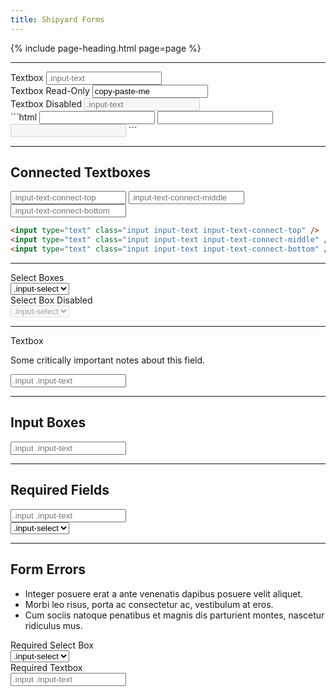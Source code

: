 ```yaml
---
title: Shipyard Forms
---
```


{% include page-heading.html page=page %}

---

<div class="col-container input-group">
  <div class="col col-100 col-x1-33 mb-15 mb-x1-0">
    <label class="label">Textbox</label>
    <input type="text" class="input input-text" placeholder=".input-text" />
  </div>
  <div class="col col-100 col-x1-33 mb-15 mb-x1-0">
    <label class="label">Textbox Read-Only</label>
    <input type="text" class="input input-text input-readonly" placeholder=".input-readonly" value="copy-paste-me" readonly />
  </div>
  <div class="col col-100 col-x1-33 mb-15 mb-x1-0">
    <label class="label">Textbox Disabled</label>
    <input type="text" class="input input-text" placeholder=".input-text" disabled />
  </div>
</div>
```html
<!-- Default Textbox -->
<input type="text" class="input input-text" />

<!-- Read-Only Textbox -->
<input type="text" class="input input-text input-readonly" readonly />

<!-- Disabled Textbox -->
<input type="text" class="input input-text" disabled />
```

---

## Connected Textboxes

<div class="input-group">
  <input type="text" class="input input-text input-text-connect-top" placeholder=".input-text-connect-top" />
  <input type="text" class="input input-text input-text-connect-middle" placeholder=".input-text-connect-middle" />
  <input type="text" class="input input-text input-text-connect-bottom" placeholder=".input-text-connect-bottom" />
</div>

```html
<input type="text" class="input input-text input-text-connect-top" />
<input type="text" class="input input-text input-text-connect-middle" />
<input type="text" class="input input-text input-text-connect-bottom" />
```

---

<div class="col-container input-group">
  <div class="col">
    <label class="label">Select Boxes</label>
    <div class="input-select-container">
      <select class="input input-select">
        <option class="input-option-placeholder">.input-select</option>
        {% for i in (1..10) %}
          <option>{{ i }}</option>
        {% endfor %}
      </select>
    </div>
  </div>
  <div class="col">
    <label class="label">Select Box Disabled</label>
    <div class="input-select-container input-select-container-disabled">
      <select class="input input-select" disabled>
        <option class="input-option-placeholder">.input-select</option>
        {% for i in (1..10) %}
          <option>{{ i }}</option>
        {% endfor %}
      </select>
    </div>
  </div>
</div>

---

<div class="input-group">
  <label class="label">Textbox</label>
  <p class="label-note">Some critically important notes about this field.</p>
  <input type="text" class="input input-text" placeholder=".input .input-text" />
</div>

---

<h2 class="mb-10">Input Boxes</h2>
<div class="input-box">
  <input type="text" class="input input-text" placeholder=".input .input-text" />
</div>

---

<h2 class="mb-10">Required Fields</h2>
<div class="col-container">
  <div class="col col-50">
    <div class="input-required">
      <input type="text" class="input input-text" placeholder=".input .input-text" />
    </div>
  </div>
  <div class="col col-50">
    <div class="input-required">
      <div class="input-select-container">
        <select class="input input-select">
          <option class="input-option-placeholder">.input-select</option>
          {% for i in (1..10) %}
            <option>{{ i }}</option>
          {% endfor %}
        </select>
      </div>
    </div>
  </div>
</div>

---

<h2 class="mb-10">Form Errors</h2>
<div class="form-error-container">
  <ul class="form-error-list">
    <li class="form-error-item">
      <span class="form-error-text">Integer posuere erat a ante venenatis dapibus posuere velit aliquet.</span>
    </li>
    <li class="form-error-item">
      <span class="form-error-text">Morbi leo risus, porta ac consectetur ac, vestibulum at eros.</span>
    </li>
    <li class="form-error-item">
      <span class="form-error-text">Cum sociis natoque penatibus et magnis dis parturient montes, nascetur ridiculus mus.</span>
    </li>
  </ul>
</div>
<div class="col-container margin-top-md mb-20">
  <div class="col col-50 input-error">
    <label class="label">Required Select Box</label>
    <div class="input-required">
      <div class="input-select-container">
        <select class="input input-select">
          <option class="input-option-placeholder">.input-select</option>
          {% for i in (1..10) %}
            <option>{{ i }}</option>
          {% endfor %}
        </select>
      </div>
    </div>
  </div>
  <div class="col col-50 input-error">
    <label class="label">Required Textbox</label>
    <div class="input-required">
      <input type="text" class="input input-text" placeholder=".input .input-text" />
    </div>
  </div>
</div>
